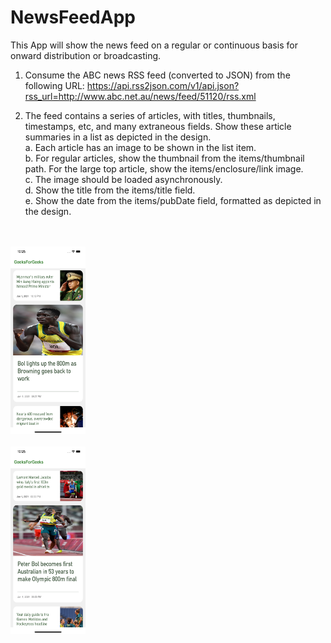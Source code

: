 # NewsFeedApp
This App will show the news feed  on a regular or continuous basis for onward distribution or broadcasting.<br> 
1. Consume the ABC news RSS feed (converted to JSON) from the following URL:
   https://api.rss2json.com/v1/api.json?rss_url=http://www.abc.net.au/news/feed/51120/rss.xml<br> 

2. The feed contains a series of articles, with titles, thumbnails, timestamps, etc, and many extraneous fields. Show these article summaries in a list as          depicted in the design.<br>
   a. Each article has an image to be shown in the list item.<br>
   b. For regular articles, show the thumbnail from the items/thumbnail path. For the large
      top article, show the items/enclosure/link image.<br>
   c. The image should be loaded asynchronously.<br>
   d. Show the title from the items/title field.<br>
   e. Show the date from the items/pubDate field, formatted as depicted in the design.<br>
<br>
<br>
<a href="https://github.com/mksmanish/NewsFeedApp/blob/main/screens/Simulator%20Screen%20Shot%20-%20iPhone%2012%20Pro%20Max%20-%202021-08-01%20at%2022.25.32.png"><img src="https://github.com/mksmanish/NewsFeedApp/blob/main/screens/Simulator%20Screen%20Shot%20-%20iPhone%2012%20Pro%20Max%20-%202021-08-01%20at%2022.25.32.png" width="120" height="300"/></a>
<br>
<tr>
<br>
<a href="https://github.com/mksmanish/NewsFeedApp/blob/main/screens/Simulator%20Screen%20Shot%20-%20iPhone%2012%20Pro%20Max%20-%202021-08-01%20at%2022.25.43.png"><img src="https://github.com/mksmanish/NewsFeedApp/blob/main/screens/Simulator%20Screen%20Shot%20-%20iPhone%2012%20Pro%20Max%20-%202021-08-01%20at%2022.25.43.png" width="120" height="300"/></a>
<br>
<br> 
   

